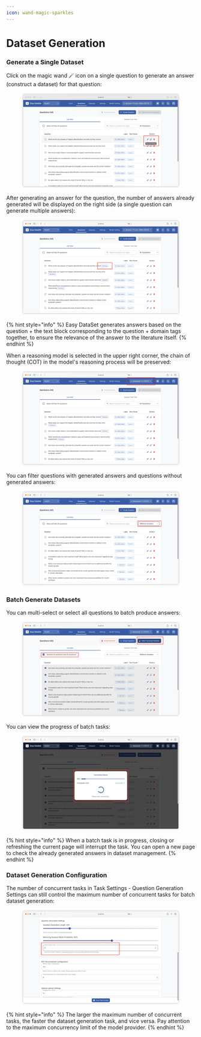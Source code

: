 ```yaml
---
icon: wand-magic-sparkles
---
```


# Dataset Generation

### Generate a Single Dataset

Click on the magic wand 🪄 icon on a single question to generate an answer (construct a dataset) for that question:

<figure><img src="../.gitbook/assets/image (72).png" alt=""><figcaption></figcaption></figure>

After generating an answer for the question, the number of answers already generated will be displayed on the right side (a single question can generate multiple answers):

<figure><img src="../.gitbook/assets/image (73).png" alt=""><figcaption></figcaption></figure>

{% hint style="info" %}
Easy DataSet generates answers based on the question + the text block corresponding to the question + domain tags together, to ensure the relevance of the answer to the literature itself.
{% endhint %}

When a reasoning model is selected in the upper right corner, the chain of thought (COT) in the model's reasoning process will be preserved:

<figure><img src="../.gitbook/assets/image (74).png" alt=""><figcaption></figcaption></figure>

You can filter questions with generated answers and questions without generated answers:

<figure><img src="../.gitbook/assets/image (75).png" alt=""><figcaption></figcaption></figure>

### Batch Generate Datasets

You can multi-select or select all questions to batch produce answers:

<figure><img src="../.gitbook/assets/image (76).png" alt=""><figcaption></figcaption></figure>

You can view the progress of batch tasks:

<figure><img src="../.gitbook/assets/image (77).png" alt=""><figcaption></figcaption></figure>

{% hint style="info" %}
When a batch task is in progress, closing or refreshing the current page will interrupt the task. You can open a new page to check the already generated answers in dataset management.
{% endhint %}

### Dataset Generation Configuration

The number of concurrent tasks in Task Settings - Question Generation Settings can still control the maximum number of concurrent tasks for batch dataset generation:

<figure><img src="../.gitbook/assets/image (78).png" alt=""><figcaption></figcaption></figure>

{% hint style="info" %}
The larger the maximum number of concurrent tasks, the faster the dataset generation task, and vice versa. Pay attention to the maximum concurrency limit of the model provider.
{% endhint %}
